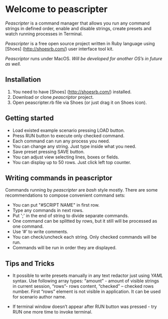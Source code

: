 Welcome to peascripter 
======================

*Peascripter* is a command manager that allows you run any command strings in defined order, enable and disable strings, create presets and watch running processes in Terminal.

*Peascripter* is a free open source project written in Ruby language using [Shoes] (http://shoesrb.com/) user interface tool kit. 

*Peascriptor* runs under MacOS. 
*Will be developed for another OS’s in future as well.*

Installation
------------

1. You need to have [Shoes] (http://shoesrb.com/) installed. 
2.	Download or clone *peascriptor* project.
3.	Open peascripter.rb file via Shoes (or just drag it on Shoes icon). 

Getting started
--------------- 

- Load existed example scenario pressing LOAD button.
- Press RUN button to execute only checked command. 
- Each command can run any process you need.
- You can change any string. Just type inside what you need.
- Save preset pressing SAVE button.
- You can adjust view selecting lines, boxes or fields.
- You can display up to 50 rows. Just click left top counter. 


Writing commands in peascriptor
-------------------------------

Commands running by *peascripter* are *bash* style mostly.
There are some recommendations to compose convenient command sets:

- You can put "#SCRIPT NAME" in first row.
- Type any commands in next rows.
- Put ';' in the end of string to divide separate commands.
- One command can be splitted by rows, but it still will be processed as one command.
- Use ‘#’ to write comments.
- You can check/uncheck each string. Only checked commands will be run.
- Commands will be run in order they are displayed. 


Tips and Tricks
---------------

- It possible to write presets manually in any text redactor just using *YAML* syntax.  Use following array types: “amount” - amount of visible strings in current session, “rows”- rows content, “checked” – checked rows number. First “rows” element is not visible in application. It can be used for scenario author name.
 
- If terminal window doesn’t appear after RUN button was pressed - try RUN one more time to invoke terminal.

